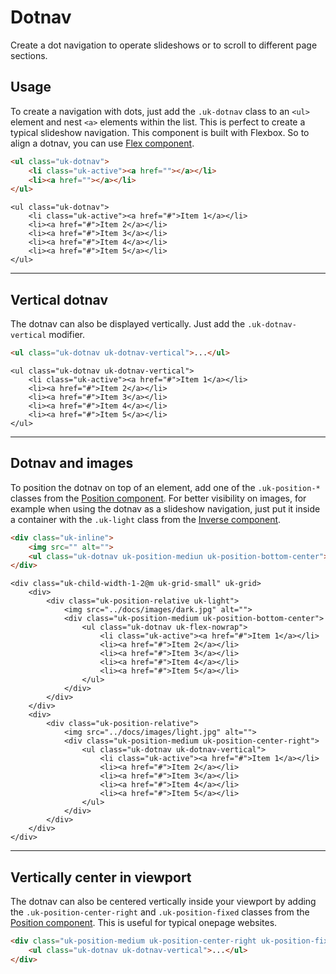 # Dotnav

<p class="uk-text-lead">Create a dot navigation to operate slideshows or to scroll to different page sections.</p>

## Usage

To create a navigation with dots, just add the `.uk-dotnav` class to an `<ul>` element and nest `<a>` elements within the list. This is perfect to create a typical slideshow navigation. This component is built with Flexbox. So to align a dotnav, you can use [Flex component](flex.md).

```html
<ul class="uk-dotnav">
    <li class="uk-active"><a href=""></a></li>
    <li><a href=""></a></li>
</ul>
```

```example
<ul class="uk-dotnav">
    <li class="uk-active"><a href="#">Item 1</a></li>
    <li><a href="#">Item 2</a></li>
    <li><a href="#">Item 3</a></li>
    <li><a href="#">Item 4</a></li>
    <li><a href="#">Item 5</a></li>
</ul>
```

***

## Vertical dotnav

The dotnav can also be displayed vertically. Just add the `.uk-dotnav-vertical` modifier.

```html
<ul class="uk-dotnav uk-dotnav-vertical">...</ul>
```

```example
<ul class="uk-dotnav uk-dotnav-vertical">
    <li class="uk-active"><a href="#">Item 1</a></li>
    <li><a href="#">Item 2</a></li>
    <li><a href="#">Item 3</a></li>
    <li><a href="#">Item 4</a></li>
    <li><a href="#">Item 5</a></li>
</ul>
```


***

## Dotnav and images

To position the dotnav on top of an element, add one of the `.uk-position-*` classes from the [Position component](position.md). For better visibility on images, for example when using the dotnav as a slideshow navigation, just put it inside a container with the `.uk-light` class from the [Inverse component](inverse.md).

```html
<div class="uk-inline">
    <img src="" alt="">
    <ul class="uk-dotnav uk-position-mediun uk-position-bottom-center">...</ul>
</div>
```

```example
<div class="uk-child-width-1-2@m uk-grid-small" uk-grid>
    <div>
        <div class="uk-position-relative uk-light">
            <img src="../docs/images/dark.jpg" alt="">
            <div class="uk-position-medium uk-position-bottom-center">
                <ul class="uk-dotnav uk-flex-nowrap">
                    <li class="uk-active"><a href="#">Item 1</a></li>
                    <li><a href="#">Item 2</a></li>
                    <li><a href="#">Item 3</a></li>
                    <li><a href="#">Item 4</a></li>
                    <li><a href="#">Item 5</a></li>
                </ul>
            </div>
        </div>
    </div>
    <div>
        <div class="uk-position-relative">
            <img src="../docs/images/light.jpg" alt="">
            <div class="uk-position-medium uk-position-center-right">
                <ul class="uk-dotnav uk-dotnav-vertical">
                    <li class="uk-active"><a href="#">Item 1</a></li>
                    <li><a href="#">Item 2</a></li>
                    <li><a href="#">Item 3</a></li>
                    <li><a href="#">Item 4</a></li>
                    <li><a href="#">Item 5</a></li>
                </ul>
            </div>
        </div>
    </div>
</div>
```

***

## Vertically center in viewport

The dotnav can also be centered vertically inside your viewport by adding the `.uk-position-center-right` and `.uk-position-fixed` classes from the [Position component](position.md). This is useful for typical onepage websites.

```html
<div class="uk-position-medium uk-position-center-right uk-position-fixed">
    <ul class="uk-dotnav uk-dotnav-vertical">...</ul>
</div>
```
